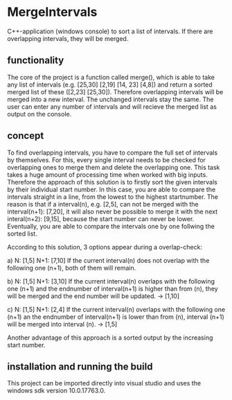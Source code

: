 # MergeIntervals
C++-application (windows console) to sort a list of intervals. If there are overlapping intervals, they will be merged.

## functionality
The core of the project is a function called merge(), which is able to take any list of intervals (e.g. [25,30] [2,19] [14, 23] [4,8]) and return a sorted merged list of these ([2,23] [25,30]). Therefore overlapping intervals will be merged into a new interval. The unchanged intervals stay the same.
The user can enter any number of intervals and will recieve the merged list as output on the console.

## concept
To find overlapping intervals, you have to compare the full set of intervals by themselves. For this, every single interval needs to be checked for overlapping ones to merge them and delete the overlapping one. This task takes a huge amount of processing time when worked with big inputs.
Therefore the approach of this solution is to firstly sort the given intervals by their individual start number. In this case, you are able to compare the intervals straight in a line, from the lowest to the highest startnumber. The reason is that if a interval(n), e.g. [2,5], can not be merged with the interval(n+1): [7,20], it will also never be possible to merge it with the next interal(n+2): [9,15], because the start number can never be lower. Eventually, you are able to compare the intervals one by one follwing the sorted list.

According to this solution, 3 options appear during a overlap-check:

a) N: [1,5]  N+1: [7,10]
If the current interval(n) does not overlap with the following one (n+1), both of them will remain.

b) N: [1,5]  N+1: [3,10]
If the current interval(n) overlaps with the following one (n+1) and the endnumber of interval(n+1) is higher than from (n), they will be merged and the end number will be updated. -> [1,10]

c) N: [1,5]  N+1: [2,4]
If the current interval(n) overlaps with the following one (n+1) an the endnumber of interval(n+1) is lower than from (n), interval (n+1) will be merged into interval (n).
-> [1,5]

Another advantage of this approach is a sorted output by the increasing start number.

## installation and running the build
This project can be imported directly into visual studio and uses the windows sdk version 10.0.17763.0. 
